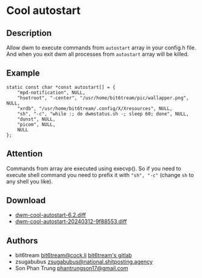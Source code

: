 Cool autostart
==============

Description
-----------
Allow dwm to execute commands from `autostart` array in your config.h file.
And when you exit dwm all processes from `autostart` array will be killed.

Example
-------

	static const char *const autostart[] = {
		"mpd-notification", NULL,
		"hsetroot", "-center", "/usr/home/bit6tream/pic/wallapper.png", NULL,
		"xrdb", "/usr/home/bit6tream/.config/X/Xresources", NULL,
		"sh", "-c", "while :; do dwmstatus.sh -; sleep 60; done", NULL,
		"dunst", NULL,
		"picom", NULL,
		NULL
	};

Attention
---------
Commands from array are executed using execvp().
So if you need to execute shell command you need to prefix it with
`"sh", "-c"` (change `sh` to any shell you like).

Download
--------
* [dwm-cool-autostart-6.2.diff](dwm-cool-autostart-6.2.diff)
* [dwm-cool-autostart-20240312-9f88553.diff](dwm-cool-autostart-20240312-9f88553.diff)

Authors
-------
* bit6tream <bit6tream@cock.li> [bit6tream's gitlab](https://gitlab.com/bit9tream)
* zsugabubus <zsugabubus@national.shitposting.agency>
* Son Phan Trung <phantrungson17@gmail.com>

